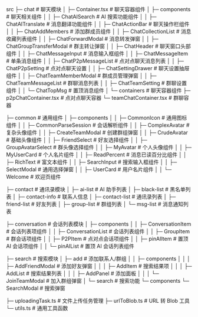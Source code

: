 src
├─ chat # 聊天模块
│ ├─ Container.tsx # 聊天容器组件
│ ├─ components # 聊天相关组件
│ │ ├─ ChatAISearch # AI 搜索功能组件
│ │ ├─ ChatAITranslate # 消息翻译功能组件
│ │ ├─ ChatActionBar # 聊天操作栏组件
│ │ ├─ ChatAddMembers # 添加群成员组件
│ │ ├─ ChatCollectionList # 消息收藏列表组件
│ │ ├─ ChatForwardModal # 消息转发弹窗
│ │ ├─ ChatGroupTransferModal # 群主转让弹窗
│ │ ├─ ChatHeader # 聊天窗口头部组件
│ │ ├─ ChatMessageInput # 消息输入框组件
│ │ ├─ ChatMessageItem # 单条消息组件
│ │ ├─ ChatP2pMessageList # 点对点聊天消息列表
│ │ ├─ ChatP2pSetting # 点对点聊天设置
│ │ ├─ ChatSettingDrawer # 聊天设置抽屉组件
│ │ ├─ ChatTeamMemberModal # 群成员管理弹窗
│ │ ├─ ChatTeamMessageList # 群聊消息列表
│ │ ├─ ChatTeamSetting # 群聊设置组件
│ │ └─ ChatTopMsg # 置顶消息组件
│ └─ containers # 聊天容器组件
├─ p2pChatContainer.tsx # 点对点聊天容器
└─ teamChatContainer.tsx # 群聊容器

├─ common # 通用组件
│ ├─ components
│ │ ├─ CommonIcon # 通用图标组件
│ │ ├─ CommonParseSession # 会话解析组件
│ │ ├─ ComplexAvatar # 复杂头像组件
│ │ ├─ CreateTeamModal # 创建群组弹窗
│ │ ├─ CrudeAvatar # 基础头像组件
│ │ ├─ FriendSelect # 好友选择组件
│ │ ├─ GroupAvatarSelect # 群头像选择组件
│ │ ├─ MyAvatar # 个人头像组件
│ │ ├─ MyUserCard # 个人名片组件
│ │ ├─ ReadPercent # 消息已读百分比组件
│ │ ├─ RichText # 富文本组件
│ │ ├─ SearchInput # 搜索输入框组件
│ │ ├─ SelectModal # 通用选择弹窗
│ │ ├─ UserCard # 用户名片组件
│ │ └─ Welcome # 欢迎页组件

├─ contact # 通讯录模块
│ ├─ ai-list # AI 助手列表
│ ├─ black-list # 黑名单列表
│ ├─ contact-info # 联系人信息
│ ├─ contact-list # 通讯录列表
│ ├─ friend-list # 好友列表
│ ├─ group-list # 群组列表
│ └─ msg-list # 消息通知列表

├─ conversation # 会话列表模块
│ ├─ components
│ │ ├─ ConversationItem # 会话列表项组件
│ │ ├─ ConversationList # 会话列表组件
│ │ ├─ GroupItem # 群会话项组件
│ │ ├─ P2PItem # 点对点会话项组件
│ │ ├─ pinAIItem # 置顶 AI 会话项组件
│ │ └─ pinAIList # 置顶 AI 会话列表组件

├─ search # 搜索模块
│ ├─ add # 添加联系人/群组
│ │ ├─ components
│ │ │ ├─ AddFriendModal # 添加好友弹窗
│ │ │ ├─ AddItem # 搜索结果项
│ │ │ ├─ AddList # 搜索结果列表
│ │ │ ├─ AddPanel # 添加面板
│ │ │ └─ JoinTeamModal # 加入群组弹窗
│ └─ search # 搜索功能
└─ components
└─ SearchModal # 搜索弹窗

├─ uploadingTask.ts # 文件上传任务管理
├─ urlToBlob.ts # URL 转 Blob 工具
└─ utils.ts # 通用工具函数
